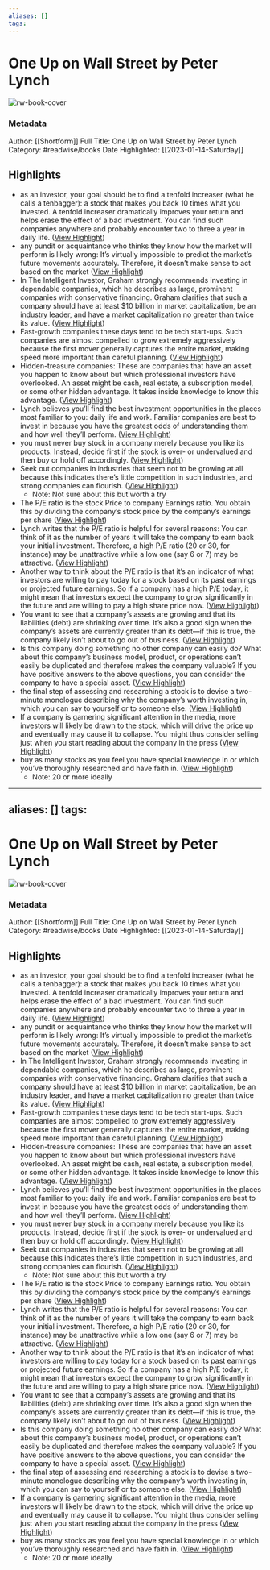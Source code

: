 ```yaml
---
aliases: []
tags:
---
```

# One Up on Wall Street by Peter Lynch

![rw-book-cover](https://media.shortform.com/covers/png/one-up-on-wall-street-cover.png)
### Metadata
Author: [[Shortform]]
Full Title: One Up on Wall Street by Peter Lynch
Category: #readwise/books
Date Highlighted: [[2023-01-14-Saturday]]

## Highlights
- as an investor, your goal should be to find a tenfold increaser (what he calls a tenbagger): a stock that makes you back 10 times what you invested. A tenfold increaser dramatically improves your return and helps erase the effect of a bad investment. You can find such companies anywhere and probably encounter two to three a year in daily life. ([View Highlight](https://www.shortform.com/app/highlights/10ae1bbe-f823-45a6-b705-dd5767a387af))
- any pundit or acquaintance who thinks they know how the market will perform is likely wrong: It’s virtually impossible to predict the market’s future movements accurately. Therefore, it doesn’t make sense to act based on the market ([View Highlight](https://www.shortform.com/app/highlights/0b21e2a8-9837-4144-b2a6-a937492f6c8f))
- In The Intelligent Investor, Graham strongly recommends investing in dependable companies, which he describes as large, prominent companies with conservative financing. Graham clarifies that such a company should have at least $10 billion in market capitalization, be an industry leader, and have a market capitalization no greater than twice its value. ([View Highlight](https://www.shortform.com/app/highlights/006d1efe-6540-4d62-b7d8-8746eaa07e89))
- Fast-growth companies these days tend to be tech start-ups. Such companies are almost compelled to grow extremely aggressively because the first mover generally captures the entire market, making speed more important than careful planning. ([View Highlight](https://www.shortform.com/app/highlights/241a209a-6740-45ef-bc1f-03ef5dee898f))
- Hidden-treasure companies: These are companies that have an asset you happen to know about but which professional investors have overlooked. An asset might be cash, real estate, a subscription model, or some other hidden advantage. It takes inside knowledge to know this advantage. ([View Highlight](https://www.shortform.com/app/highlights/a5ae0c4a-acf5-4eb1-8fe5-a1724ddb1dd2))
- Lynch believes you’ll find the best investment opportunities in the places most familiar to you: daily life and work. Familiar companies are best to invest in because you have the greatest odds of understanding them and how well they’ll perform. ([View Highlight](https://www.shortform.com/app/highlights/4f1600b9-dc79-4792-af1e-45d6e48d1328))
- you must never buy stock in a company merely because you like its products. Instead, decide first if the stock is over- or undervalued and then buy or hold off accordingly. ([View Highlight](https://www.shortform.com/app/highlights/38981c2c-01c3-4370-b8a9-2ff2109012e7))
- Seek out companies in industries that seem not to be growing at all because this indicates there’s little competition in such industries, and strong companies can flourish. ([View Highlight](https://www.shortform.com/app/highlights/56638601-17dd-42c1-96fe-658c4db15001))
    - Note: Not sure about this but worth a try
- The P/E ratio is the stock Price to company Earnings ratio. You obtain this by dividing the company’s stock price by the company’s earnings per share ([View Highlight](https://www.shortform.com/app/highlights/d3da5a56-831c-4bfa-a09b-5cf29be7f01b))
- Lynch writes that the P/E ratio is helpful for several reasons: You can think of it as the number of years it will take the company to earn back your initial investment. Therefore, a high P/E ratio (20 or 30, for instance) may be unattractive while a low one (say 6 or 7) may be attractive. ([View Highlight](https://www.shortform.com/app/highlights/14cb7c9b-56ee-45ca-9dce-4e7766457ed9))
- Another way to think about the P/E ratio is that it’s an indicator of what investors are willing to pay today for a stock based on its past earnings or projected future earnings. So if a company has a high P/E today, it might mean that investors expect the company to grow significantly in the future and are willing to pay a high share price now. ([View Highlight](https://www.shortform.com/app/highlights/d55dc2e3-26d2-4953-a2b4-8287a28022ef))
- You want to see that a company’s assets are growing and that its liabilities (debt) are shrinking over time. It’s also a good sign when the company’s assets are currently greater than its debt—if this is true, the company likely isn’t about to go out of business. ([View Highlight](https://www.shortform.com/app/highlights/a4b55b00-a005-4fb9-bbeb-ba5c6a2a1fd6))
- Is this company doing something no other company can easily do? What about this company’s business model, product, or operations can’t easily be duplicated and therefore makes the company valuable? If you have positive answers to the above questions, you can consider the company to have a special asset. ([View Highlight](https://www.shortform.com/app/highlights/ab2f5506-0d98-4e11-b343-f0a006235c66))
- the final step of assessing and researching a stock is to devise a two-minute monologue describing why the company’s worth investing in, which you can say to yourself or to someone else. ([View Highlight](https://www.shortform.com/app/highlights/d7d7e027-b48b-4b81-8021-56af87545241))
- If a company is garnering significant attention in the media, more investors will likely be drawn to the stock, which will drive the price up and eventually may cause it to collapse. You might thus consider selling just when you start reading about the company in the press ([View Highlight](https://www.shortform.com/app/highlights/88aa15b5-08fb-4d10-b9ee-ad745e716ad0))
- buy as many stocks as you feel you have special knowledge in or which you’ve thoroughly researched and have faith in. ([View Highlight](https://www.shortform.com/app/highlights/45d67bf8-85df-44a6-ad53-67f31deb51be))
    - Note: 20 or more ideally
---
aliases: []
tags:
---
# One Up on Wall Street by Peter Lynch

![rw-book-cover](https://media.shortform.com/covers/png/one-up-on-wall-street-cover.png)
### Metadata
Author: [[Shortform]]
Full Title: One Up on Wall Street by Peter Lynch
Category: #readwise/books
Date Highlighted: [[2023-01-14-Saturday]]

## Highlights
- as an investor, your goal should be to find a tenfold increaser (what he calls a tenbagger): a stock that makes you back 10 times what you invested. A tenfold increaser dramatically improves your return and helps erase the effect of a bad investment. You can find such companies anywhere and probably encounter two to three a year in daily life. ([View Highlight](https://www.shortform.com/app/highlights/10ae1bbe-f823-45a6-b705-dd5767a387af))
- any pundit or acquaintance who thinks they know how the market will perform is likely wrong: It’s virtually impossible to predict the market’s future movements accurately. Therefore, it doesn’t make sense to act based on the market ([View Highlight](https://www.shortform.com/app/highlights/0b21e2a8-9837-4144-b2a6-a937492f6c8f))
- In The Intelligent Investor, Graham strongly recommends investing in dependable companies, which he describes as large, prominent companies with conservative financing. Graham clarifies that such a company should have at least $10 billion in market capitalization, be an industry leader, and have a market capitalization no greater than twice its value. ([View Highlight](https://www.shortform.com/app/highlights/006d1efe-6540-4d62-b7d8-8746eaa07e89))
- Fast-growth companies these days tend to be tech start-ups. Such companies are almost compelled to grow extremely aggressively because the first mover generally captures the entire market, making speed more important than careful planning. ([View Highlight](https://www.shortform.com/app/highlights/241a209a-6740-45ef-bc1f-03ef5dee898f))
- Hidden-treasure companies: These are companies that have an asset you happen to know about but which professional investors have overlooked. An asset might be cash, real estate, a subscription model, or some other hidden advantage. It takes inside knowledge to know this advantage. ([View Highlight](https://www.shortform.com/app/highlights/a5ae0c4a-acf5-4eb1-8fe5-a1724ddb1dd2))
- Lynch believes you’ll find the best investment opportunities in the places most familiar to you: daily life and work. Familiar companies are best to invest in because you have the greatest odds of understanding them and how well they’ll perform. ([View Highlight](https://www.shortform.com/app/highlights/4f1600b9-dc79-4792-af1e-45d6e48d1328))
- you must never buy stock in a company merely because you like its products. Instead, decide first if the stock is over- or undervalued and then buy or hold off accordingly. ([View Highlight](https://www.shortform.com/app/highlights/38981c2c-01c3-4370-b8a9-2ff2109012e7))
- Seek out companies in industries that seem not to be growing at all because this indicates there’s little competition in such industries, and strong companies can flourish. ([View Highlight](https://www.shortform.com/app/highlights/56638601-17dd-42c1-96fe-658c4db15001))
    - Note: Not sure about this but worth a try
- The P/E ratio is the stock Price to company Earnings ratio. You obtain this by dividing the company’s stock price by the company’s earnings per share ([View Highlight](https://www.shortform.com/app/highlights/d3da5a56-831c-4bfa-a09b-5cf29be7f01b))
- Lynch writes that the P/E ratio is helpful for several reasons: You can think of it as the number of years it will take the company to earn back your initial investment. Therefore, a high P/E ratio (20 or 30, for instance) may be unattractive while a low one (say 6 or 7) may be attractive. ([View Highlight](https://www.shortform.com/app/highlights/14cb7c9b-56ee-45ca-9dce-4e7766457ed9))
- Another way to think about the P/E ratio is that it’s an indicator of what investors are willing to pay today for a stock based on its past earnings or projected future earnings. So if a company has a high P/E today, it might mean that investors expect the company to grow significantly in the future and are willing to pay a high share price now. ([View Highlight](https://www.shortform.com/app/highlights/d55dc2e3-26d2-4953-a2b4-8287a28022ef))
- You want to see that a company’s assets are growing and that its liabilities (debt) are shrinking over time. It’s also a good sign when the company’s assets are currently greater than its debt—if this is true, the company likely isn’t about to go out of business. ([View Highlight](https://www.shortform.com/app/highlights/a4b55b00-a005-4fb9-bbeb-ba5c6a2a1fd6))
- Is this company doing something no other company can easily do? What about this company’s business model, product, or operations can’t easily be duplicated and therefore makes the company valuable? If you have positive answers to the above questions, you can consider the company to have a special asset. ([View Highlight](https://www.shortform.com/app/highlights/ab2f5506-0d98-4e11-b343-f0a006235c66))
- the final step of assessing and researching a stock is to devise a two-minute monologue describing why the company’s worth investing in, which you can say to yourself or to someone else. ([View Highlight](https://www.shortform.com/app/highlights/d7d7e027-b48b-4b81-8021-56af87545241))
- If a company is garnering significant attention in the media, more investors will likely be drawn to the stock, which will drive the price up and eventually may cause it to collapse. You might thus consider selling just when you start reading about the company in the press ([View Highlight](https://www.shortform.com/app/highlights/88aa15b5-08fb-4d10-b9ee-ad745e716ad0))
- buy as many stocks as you feel you have special knowledge in or which you’ve thoroughly researched and have faith in. ([View Highlight](https://www.shortform.com/app/highlights/45d67bf8-85df-44a6-ad53-67f31deb51be))
    - Note: 20 or more ideally


